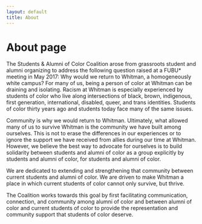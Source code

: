 ```yaml
---
layout: default
title: About
---
```

# About page

The Students & Alumni of Color Coalition arose from grassroots student and alumni organizing to address the following question raised at a FUBU* meeting in May 2017: Why would we return to Whitman, a homogeneously white campus? For many of us, being a person of color at Whitman can be draining and isolating. Racism at Whitman is especially experienced by students of color who live along intersections of black, brown, indigenous, first generation, international, disabled, queer, and trans identities. Students of color thirty years ago and students today face many of the same issues. 

Community is why we would return to Whitman. Ultimately, what allowed many of us to survive Whitman is the community we have built among ourselves. This is not to erase the differences in our experiences or to ignore the support we have received from allies during our time at Whitman. However, we believe the best way to advocate for ourselves is to build solidarity between students and alumni of color as a group explicitly by students and alumni of color, for students and alumni of color.

We are dedicated to extending and strengthening that community between current students and alumni of color. We are driven to make Whitman a place in which current students of color cannot only survive, but thrive. 

The Coalition works towards this goal by first facilitating communication, connection, and community among alumni of color and between alumni of color and current students of color to provide the representation and community support that students of color deserve.